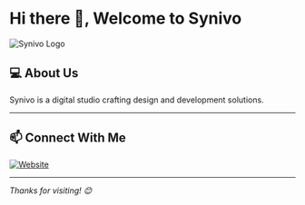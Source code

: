 # Hi there 👋, Welcome to Synivo

![Synivo Logo](https://www.synivo.tech/_next/image?url=%2Flogo%2Fsynivo_logo.svg&w=384&q=75)

## 💻 About Us

Synivo is a digital studio crafting design and development solutions.

---

## 📫 Connect With Me

[![Website](https://www.synivo.tech/_next/image?url=%2Flogo%2Fsynivo_logo.svg&w=384&q=75)](https://www.synivo.tech/contact)

---

*Thanks for visiting! 😊*
